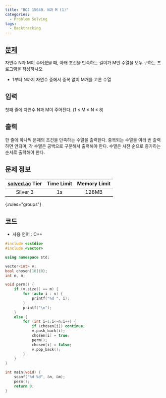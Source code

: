 ```yaml
---
title: "BOJ 15649. N과 M (1)"
categories: 
  - Problem Solving
tags:
  - Backtracking
---
```

## [문제](https://boj.kr/15649)
자연수 N과 M이 주어졌을 때, 아래 조건을 만족하는 길이가 M인 수열을 모두 구하는 프로그램을 작성하시오.
-   1부터 N까지 자연수 중에서 중복 없이 M개를 고른 수열

## 입력
첫째 줄에 자연수 N과 M이 주어진다. (1 ≤ M ≤ N ≤ 8)

## 출력
한 줄에 하나씩 문제의 조건을 만족하는 수열을 출력한다. 중복되는 수열을 여러 번 출력하면 안되며, 각 수열은 공백으로 구분해서 출력해야 한다.
수열은 사전 순으로 증가하는 순서로 출력해야 한다.

## 문제 정보    
| [solved.ac](https://solved.ac) Tier | Time Limit | Memory Limit |
|:-----------------------------------:|:----------:|:------------:|
| Silver 3                            | 1s         | 128MB        |
{:rules="groups"}

## 코드
- 사용 언어 : C++

```cpp
#include <cstdio>
#include <vector>

using namespace std;

vector<int> v;
bool chosen[10]{0};
int n, m;

void perm() {
    if (v.size() == m) {
        for (auto i : v) {
            printf("%d ", i);
        }
        printf("\n");
    }
    else {
        for (int i=1;i<=n;i++) {
            if (chosen[i]) continue;
            v.push_back(i);
            chosen[i] = true;
            perm();
            chosen[i] = false;
            v.pop_back();
        }
    }
}

int main(void) {
    scanf("%d %d", &n, &m);
    perm();
    return 0;
}
```
